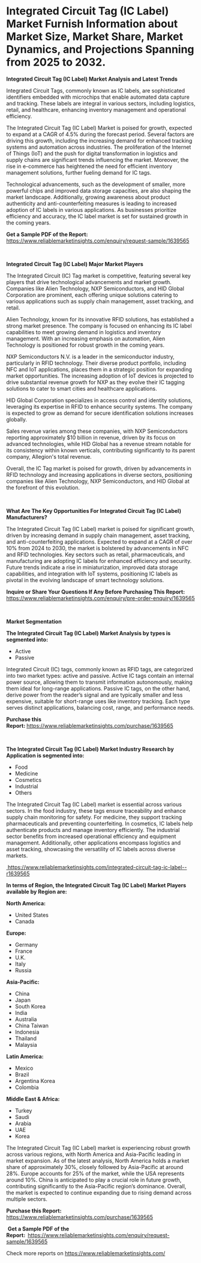 <p><h1>Integrated Circuit Tag (IC Label) Market Furnish Information about Market Size, Market Share, Market Dynamics, and Projections Spanning from 2025 to 2032.</h1></p><p><strong>Integrated Circuit Tag (IC Label) Market Analysis and Latest Trends</strong></p>
<p><p>Integrated Circuit Tags, commonly known as IC labels, are sophisticated identifiers embedded with microchips that enable automated data capture and tracking. These labels are integral in various sectors, including logistics, retail, and healthcare, enhancing inventory management and operational efficiency.</p><p>The Integrated Circuit Tag (IC Label) Market is poised for growth, expected to expand at a CAGR of 4.5% during the forecast period. Several factors are driving this growth, including the increasing demand for enhanced tracking systems and automation across industries. The proliferation of the Internet of Things (IoT) and the push for digital transformation in logistics and supply chains are significant trends influencing the market. Moreover, the rise in e-commerce has heightened the need for efficient inventory management solutions, further fueling demand for IC tags.</p><p>Technological advancements, such as the development of smaller, more powerful chips and improved data storage capacities, are also shaping the market landscape. Additionally, growing awareness about product authenticity and anti-counterfeiting measures is leading to increased adoption of IC labels in various applications. As businesses prioritize efficiency and accuracy, the IC label market is set for sustained growth in the coming years.</p></p>
<p><strong>Get a Sample PDF of the Report:&nbsp;</strong> <a href="https://www.reliablemarketinsights.com/enquiry/request-sample/1639565?utm_campaign=3193&utm_medium=2&utm_source=Github&utm_content=ia&utm_term=06042025&utm_id=integrated-circuit-tag-ic-label">https://www.reliablemarketinsights.com/enquiry/request-sample/1639565</a></p>
<p>&nbsp;</p>
<p><strong>Integrated Circuit Tag (IC Label) Major Market Players</strong></p>
<p><p>The Integrated Circuit (IC) Tag market is competitive, featuring several key players that drive technological advancements and market growth. Companies like Alien Technology, NXP Semiconductors, and HID Global Corporation are prominent, each offering unique solutions catering to various applications such as supply chain management, asset tracking, and retail.</p><p>Alien Technology, known for its innovative RFID solutions, has established a strong market presence. The company is focused on enhancing its IC label capabilities to meet growing demand in logistics and inventory management. With an increasing emphasis on automation, Alien Technology is positioned for robust growth in the coming years.</p><p>NXP Semiconductors N.V. is a leader in the semiconductor industry, particularly in RFID technology. Their diverse product portfolio, including NFC and IoT applications, places them in a strategic position for expanding market opportunities. The increasing adoption of IoT devices is projected to drive substantial revenue growth for NXP as they evolve their IC tagging solutions to cater to smart cities and healthcare applications.</p><p>HID Global Corporation specializes in access control and identity solutions, leveraging its expertise in RFID to enhance security systems. The company is expected to grow as demand for secure identification solutions increases globally.</p><p>Sales revenue varies among these companies, with NXP Semiconductors reporting approximately $10 billion in revenue, driven by its focus on advanced technologies, while HID Global has a revenue stream notable for its consistency within known verticals, contributing significantly to its parent company, Allegion's total revenue.</p><p>Overall, the IC Tag market is poised for growth, driven by advancements in RFID technology and increasing applications in diverse sectors, positioning companies like Alien Technology, NXP Semiconductors, and HID Global at the forefront of this evolution.</p></p>
<p>&nbsp;</p>
<p><strong>What Are The Key Opportunities For Integrated Circuit Tag (IC Label) Manufacturers?</strong></p>
<p><p>The Integrated Circuit Tag (IC Label) market is poised for significant growth, driven by increasing demand in supply chain management, asset tracking, and anti-counterfeiting applications. Expected to expand at a CAGR of over 10% from 2024 to 2030, the market is bolstered by advancements in NFC and RFID technologies. Key sectors such as retail, pharmaceuticals, and manufacturing are adopting IC labels for enhanced efficiency and security. Future trends indicate a rise in miniaturization, improved data storage capabilities, and integration with IoT systems, positioning IC labels as pivotal in the evolving landscape of smart technology solutions.</p></p>
<p><strong>Inquire or Share Your Questions If Any Before Purchasing This Report:</strong> <a href="https://www.reliablemarketinsights.com/enquiry/pre-order-enquiry/1639565?utm_campaign=3193&utm_medium=2&utm_source=Github&utm_content=ia&utm_term=06042025&utm_id=integrated-circuit-tag-ic-label">https://www.reliablemarketinsights.com/enquiry/pre-order-enquiry/1639565</a></p>
<p>&nbsp;</p>
<p><strong>Market Segmentation</strong></p>
<p><strong>The Integrated Circuit Tag (IC Label) Market Analysis by types is segmented into:</strong></p>
<p><ul><li>Active</li><li>Passive</li></ul></p>
<p><p>Integrated Circuit (IC) tags, commonly known as RFID tags, are categorized into two market types: active and passive. Active IC tags contain an internal power source, allowing them to transmit information autonomously, making them ideal for long-range applications. Passive IC tags, on the other hand, derive power from the reader’s signal and are typically smaller and less expensive, suitable for short-range uses like inventory tracking. Each type serves distinct applications, balancing cost, range, and performance needs.</p></p>
<p><strong>Purchase this Report:&nbsp;</strong><a href="https://www.reliablemarketinsights.com/purchase/1639565?utm_campaign=3193&utm_medium=2&utm_source=Github&utm_content=ia&utm_term=06042025&utm_id=integrated-circuit-tag-ic-label">https://www.reliablemarketinsights.com/purchase/1639565</a></p>
<p>&nbsp;</p>
<p><strong>The Integrated Circuit Tag (IC Label) Market Industry Research by Application is segmented into:</strong></p>
<p><ul><li>Food</li><li>Medicine</li><li>Cosmetics</li><li>Industrial</li><li>Others</li></ul></p>
<p><p>The Integrated Circuit Tag (IC Label) market is essential across various sectors. In the food industry, these tags ensure traceability and enhance supply chain monitoring for safety. For medicine, they support tracking pharmaceuticals and preventing counterfeiting. In cosmetics, IC labels help authenticate products and manage inventory efficiently. The industrial sector benefits from increased operational efficiency and equipment management. Additionally, other applications encompass logistics and asset tracking, showcasing the versatility of IC labels across diverse markets.</p></p>
<p><a href="https://www.reliablemarketinsights.com/integrated-circuit-tag-ic-label--r1639565?utm_campaign=3193&utm_medium=2&utm_source=Github&utm_content=ia&utm_term=06042025&utm_id=integrated-circuit-tag-ic-label">&nbsp;https://www.reliablemarketinsights.com/integrated-circuit-tag-ic-label--r1639565</a></p>
<p><strong>In terms of Region, the Integrated Circuit Tag (IC Label) Market Players available by Region are:</strong></p>
<p>
    <p> <strong> North America: </strong>
        <ul>
            <li>United States</li>
            <li>Canada</li>
        </ul>
        </p> 
    <p> <strong> Europe: </strong>
        <ul>
            <li>Germany</li>
            <li>France</li>
            <li>U.K.</li>
            <li>Italy</li>
            <li>Russia</li>
        </ul>
        </p> 
    <p> <strong> Asia-Pacific: </strong>
        <ul>
            <li>China</li>
            <li>Japan</li>
            <li>South Korea</li>
            <li>India</li>
            <li>Australia</li>
            <li>China Taiwan</li>
            <li>Indonesia</li>
            <li>Thailand</li>
            <li>Malaysia</li>
        </ul>
        </p> 
    <p> <strong> Latin America: </strong>
        <ul>
            <li>Mexico</li>
            <li>Brazil</li>
            <li>Argentina Korea</li>
            <li>Colombia</li>
        </ul>
        </p> 
    <p> <strong> Middle East & Africa: </strong>
        <ul>
            <li>Turkey</li>
            <li>Saudi</li>
            <li>Arabia</li>
            <li>UAE</li>
            <li>Korea</li>
        </ul>
    </p>
    </p>
<p><p>The Integrated Circuit Tag (IC Label) market is experiencing robust growth across various regions, with North America and Asia-Pacific leading in market expansion. As of the latest analysis, North America holds a market share of approximately 30%, closely followed by Asia-Pacific at around 28%. Europe accounts for 25% of the market, while the USA represents around 10%. China is anticipated to play a crucial role in future growth, contributing significantly to the Asia-Pacific region’s dominance. Overall, the market is expected to continue expanding due to rising demand across multiple sectors.</p></p>
<p><strong>Purchase this Report: </strong><a href="https://www.reliablemarketinsights.com/purchase/1639565?utm_campaign=3193&utm_medium=2&utm_source=Github&utm_content=ia&utm_term=06042025&utm_id=integrated-circuit-tag-ic-label">https://www.reliablemarketinsights.com/purchase/1639565</a></p>
<p>&nbsp;<strong>Get a Sample PDF of the Report:&nbsp;&nbsp;</strong><a href="https://www.reliablemarketinsights.com/enquiry/request-sample/1639565?utm_campaign=3193&utm_medium=2&utm_source=Github&utm_content=ia&utm_term=06042025&utm_id=integrated-circuit-tag-ic-label">https://www.reliablemarketinsights.com/enquiry/request-sample/1639565</a></p>
<p><strong></strong></p>
<p>Check more reports on <a href="https://www.reliablemarketinsights.com/?utm_campaign=3193&utm_medium=2&utm_source=Github&utm_content=ia&utm_term=06042025&utm_id=integrated-circuit-tag-ic-label">https://www.reliablemarketinsights.com/</a></p>